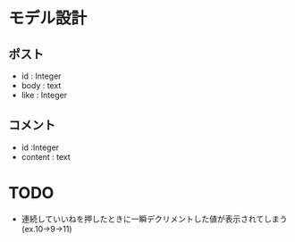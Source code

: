 # モデル設計
## ポスト
- id : Integer
- body : text
- like : Integer

## コメント
- id :Integer
- content : text

# TODO
- 連続していいねを押したときに一瞬デクリメントした値が表示されてしまう(ex.10->9->11)
